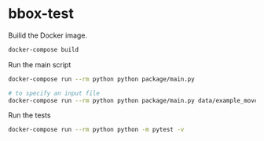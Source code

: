 # bbox-test

Builid the Docker image.

```bash
docker-compose build
```

Run the main script

```bash
docker-compose run --rm python python package/main.py

# to specify an input file
docker-compose run --rm python python package/main.py data/example_moves.txt
```

Run the tests

```bash
docker-compose run --rm python python -m pytest -v
```
